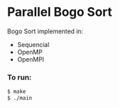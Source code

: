 # Parallel Bogo Sort
Bogo Sort implemented in:
* Sequencial
* OpenMP
* OpenMPI


### To run:
```bash
$ make
$ ./main
```

